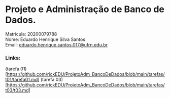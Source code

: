 # Projeto e Administração de Banco de Dados.

Matrícula: 20200079788<br/>
Nome: Eduardo Henrique Silva Santos<br/>
Email: eduardo.henrique.santos.017@ufrn.edu.br<br/>

### Links:
(tarefa 01)[https://github.com/rickEDU/ProjetoAdm_BancoDeDados/blob/main/tarefas/t01/tarefa01.md]
(tarefa 03)[https://github.com/rickEDU/ProjetoAdm_BancoDeDados/blob/main/tarefas/t03/t03.md]
